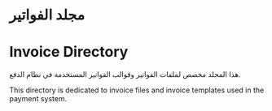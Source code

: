 # مجلد الفواتير
# Invoice Directory

هذا المجلد مخصص لملفات الفواتير وقوالب الفواتير المستخدمة في نظام الدفع.

This directory is dedicated to invoice files and invoice templates used in the payment system.
